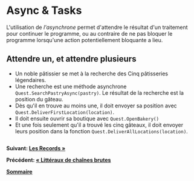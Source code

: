 # Async & Tasks

L'utilisation de *l'asynchrone* permet d'attendre le résultat d'un traitement pour continuer le programme, ou au contraire de ne pas bloquer le programme lorsqu'une action potentiellement bloquante a lieu.

## Attendre un, et attendre plusieurs

- Un noble pâtissier se met à la recherche des Cinq pâtisseries légendaires.
- Une recherche est une méthode asynchrone `Quest.SearchPastryAsync(pastry)`. Le résultat de la recherche est la position du gâteau.
- Dès qu'il en trouve au moins une, il doit envoyer sa position avec `Quest.DeliverFirstLocation(location)`.
- Il doit ensuite ouvrir sa boutique avec `Quest.OpenBakery()`
- Et une fois seulement qu'il a trouvé les cinq gâteaux, il doit envoyer leurs position dans la fonction `Quest.DeliverAllLocations(location)`.

``` cs --region wait-all-and-any --source-file ../src/Snippets/AsyncWait.cs --project ../src/Coding4FunWorkshop.csproj
```

**Suivant:  [Les Records &raquo;](./records.md)**

**Précédent: [&laquo; Littéraux de chaînes brutes](./raw-string-litteral.md)**

**[Sommaire](../index.md)**